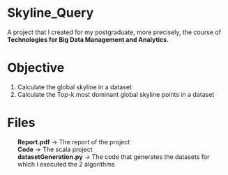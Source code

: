 # Skyline_Query

A project that I created for my postgraduate, more precisely, the course of <b>Technologies for Big Data Management and Analytics</b>.

# Objective

<ol>
  <li>Calculate the global skyline in a dataset</li>
  <li>Calculate the Top-k most dominant global skyline points in a dataset</li>
</ol>

# Files

<ul>
  <b>Report.pdf</b> -> The report of the project</br>
  <b>Code</b> -> The scala project</br>
  <b>datasetGeneration.py</b> -> The code that generates the datasets for which I executed the 2 algorithms
</ul>

  
